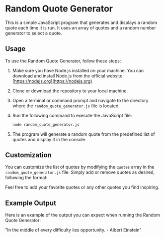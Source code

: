 # Random Quote Generator

This is a simple JavaScript program that generates and displays a random quote each time it is run. It uses an array of quotes and a random number generator to select a quote.

## Usage

To use the Random Quote Generator, follow these steps:

1. Make sure you have Node.js installed on your machine. You can download and install Node.js from the official website: [https://nodejs.org](https://nodejs.org)

2. Clone or download the repository to your local machine.

3. Open a terminal or command prompt and navigate to the directory where the `random_quote_generator.js` file is located.

4. Run the following command to execute the JavaScript file:

   ```bash
   node random_quote_generator.js
   ```

5. The program will generate a random quote from the predefined list of quotes and display it in the console.

## Customization

You can customize the list of quotes by modifying the `quotes` array in the `random_quote_generator.js` file. Simply add or remove quotes as desired, following the format:


Feel free to add your favorite quotes or any other quotes you find inspiring.

## Example Output

Here is an example of the output you can expect when running the Random Quote Generator:

"In the middle of every difficulty lies opportunity. - Albert Einstein"
